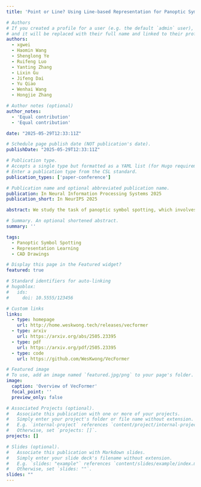 ```yaml
---
title: 'Point or Line? Using Line-based Representation for Panoptic Symbol Spotting in CAD Drawings'

# Authors
# If you created a profile for a user (e.g. the default `admin` user), write the username (folder name) here
# and it will be replaced with their full name and linked to their profile.
authors:
  - xgwei
  - Haomin Wang
  - Shenglong Ye
  - Ruifeng Luo
  - Yanting Zhang
  - Lixin Gu
  - Jifeng Dai
  - Yu Qiao
  - Wenhai Wang
  - Hongjie Zhang

# Author notes (optional)
author_notes:
  - 'Equal contribution'
  - 'Equal contribution'

date: "2025-05-29T12:33:11Z"

# Schedule page publish date (NOT publication's date).
publishDate: "2025-05-29T12:33:11Z"

# Publication type.
# Accepts a single type but formatted as a YAML list (for Hugo requirements).
# Enter a publication type from the CSL standard.
publication_types: ['paper-conference']

# Publication name and optional abbreviated publication name.
publication: In Neural Information Processing Systems 2025
publication_short: In NeurIPS 2025

abstract: We study the task of panoptic symbol spotting, which involves identifying both individual instances of countable things and the semantic regions of uncountable stuff in computer-aided design (CAD) drawings composed of vector graphical primitives. Existing methods typically rely on image rasterization, graph construction, or point-based representation, but these approaches often suffer from high computational costs, limited generality, and loss of geometric structural information. In this paper, we propose VecFormer, a novel method that addresses these challenges through line-based representation of primitives. This design preserves the geometric continuity of the original primitive, enabling more accurate shape representation while maintaining a computation-friendly structure, making it well-suited for vector graphic understanding tasks. To further enhance prediction reliability, we introduce a Branch Fusion Refinement module that effectively integrates instance and semantic predictions, resolving their inconsistencies for more coherent panoptic outputs. Extensive experiments demonstrate that our method establishes a new state-of-the-art, achieving 91.1 PQ, with Stuff-PQ improved by 9.6 and 21.2 points over the second-best results under settings with and without prior information, respectively, highlighting the strong potential of line-based representation as a foundation for vector graphic understanding.

# Summary. An optional shortened abstract.
summary: ''

tags:
  - Panoptic Symbol Spotting
  - Representation Learning
  - CAD Drawings

# Display this page in the Featured widget?
featured: true

# Standard identifiers for auto-linking
# hugoblox:
#   ids:
#     doi: 10.5555/123456

# Custom links
links:
  - type: homepage
    url: http://home.weskwong.tech/releases/vecformer
  - type: arxiv
    url: https://arxiv.org/abs/2505.23395
  - type: pdf
    url: https://arxiv.org/pdf/2505.23395
  - type: code
    url: https://github.com/WesKwong/VecFormer

# Featured image
# To use, add an image named `featured.jpg/png` to your page's folder.
image:
  caption: 'Overview of VecFormer'
  focal_point: ''
  preview_only: false

# Associated Projects (optional).
#   Associate this publication with one or more of your projects.
#   Simply enter your project's folder or file name without extension.
#   E.g. `internal-project` references `content/project/internal-project/index.md`.
#   Otherwise, set `projects: []`.
projects: []

# Slides (optional).
#   Associate this publication with Markdown slides.
#   Simply enter your slide deck's filename without extension.
#   E.g. `slides: "example"` references `content/slides/example/index.md`.
#   Otherwise, set `slides: ""`.
slides: ""
---
```


<!-- > [!NOTE]
> Click the _Cite_ button above to demo the feature to enable visitors to import publication metadata into their reference management software.

> [!NOTE]
> Create your slides in Markdown - click the _Slides_ button to check out the example.

Add the publication's **full text** or **supplementary notes** here. You can use rich formatting such as including [code, math, and images](https://docs.hugoblox.com/content/writing-markdown-latex/). -->
